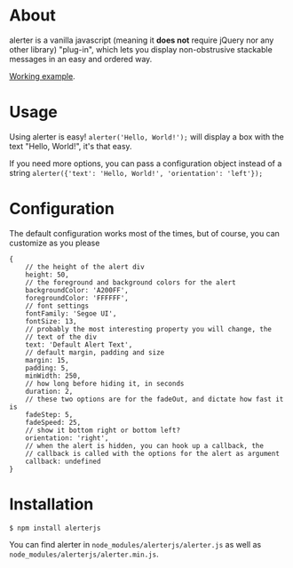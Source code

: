 # About
alerter is a vanilla javascript (meaning it **does not** require jQuery nor any 
other library) "plug-in", which lets you display non-obstrusive stackable 
messages in an easy and ordered way.

[Working example](http://codepen.io/anon/pen/OXmJjg).

# Usage
Using alerter is easy! ```alerter('Hello, World!');``` will display a box with
the text "Hello, World!", it's that easy.

If you need more options, you can pass a configuration object instead of a 
string ```alerter({'text': 'Hello, World!', 'orientation': 'left'});```

# Configuration
The default configuration works most of the times, but of course, you can 
customize as you please

```
{
    // the height of the alert div
    height: 50,
    // the foreground and background colors for the alert
    backgroundColor: 'A200FF',
    foregroundColor: 'FFFFFF',
    // font settings
    fontFamily: 'Segoe UI',
    fontSize: 13,
    // probably the most interesting property you will change, the
    // text of the div
    text: 'Default Alert Text',
    // default margin, padding and size
    margin: 15,
    padding: 5,
    minWidth: 250,
    // how long before hiding it, in seconds
    duration: 2,
    // these two options are for the fadeOut, and dictate how fast it is
    fadeStep: 5,
    fadeSpeed: 25,
    // show it bottom right or bottom left? 
    orientation: 'right',
    // when the alert is hidden, you can hook up a callback, the
    // callback is called with the options for the alert as argument
    callback: undefined
}
```

# Installation

    $ npm install alerterjs
    
You can find alerter in `node_modules/alerterjs/alerter.js` as well as `node_modules/alerterjs/alerter.min.js`.
